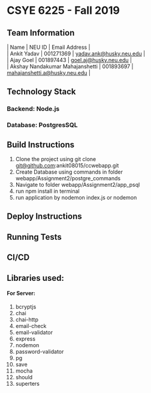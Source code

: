 # CSYE 6225 - Fall 2019

## Team Information

| Name | NEU ID | Email Address |  
| Ankit Yadav | 001271369 | yadav.ank@husky.neu.edu |  
| Ajay Goel | 001897443 | goel.aj@husky.neu.edu |  
| Akshay Nandakumar Mahajanshetti | 001893697 | mahajanshetti.a@husky.neu.edu |  


## Technology Stack

### Backend: Node.js
### Database: PostgresSQL


## Build Instructions

1. Clone the project using git clone git@github.com:ankit08015/ccwebapp.git
2. Create Database using commands in folder webapp/Assignment2/postgre_commands
3. Navigate to folder webapp/Assignment2/app_psql
4. run npm install in terminal
5. run application by nodemon index.js or nodemon

## Deploy Instructions


## Running Tests


## CI/CD

## Libraries used:
#### For Server:
1. bcryptjs
2. chai
3. chai-http
4. email-check
5. email-validator
6. express
7. nodemon
8. password-validator
9. pg
10. save
11. mocha
12. should
13. superters
